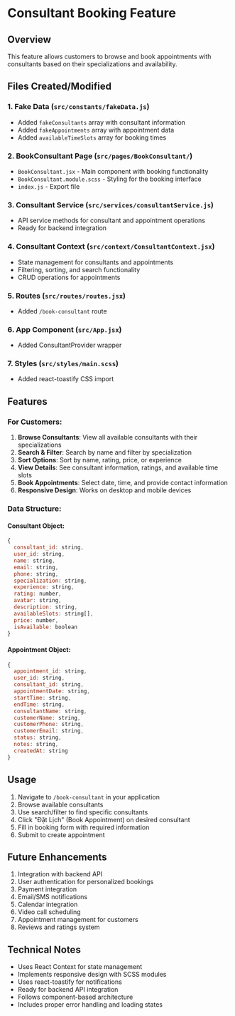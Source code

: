# Consultant Booking Feature

## Overview
This feature allows customers to browse and book appointments with consultants based on their specializations and availability.

## Files Created/Modified

### 1. Fake Data (`src/constants/fakeData.js`)
- Added `fakeConsultants` array with consultant information
- Added `fakeAppointments` array with appointment data
- Added `availableTimeSlots` array for booking times

### 2. BookConsultant Page (`src/pages/BookConsultant/`)
- `BookConsultant.jsx` - Main component with booking functionality
- `BookConsultant.module.scss` - Styling for the booking interface
- `index.js` - Export file

### 3. Consultant Service (`src/services/consultantService.js`)
- API service methods for consultant and appointment operations
- Ready for backend integration

### 4. Consultant Context (`src/context/ConsultantContext.jsx`)
- State management for consultants and appointments
- Filtering, sorting, and search functionality
- CRUD operations for appointments

### 5. Routes (`src/routes/routes.jsx`)
- Added `/book-consultant` route

### 6. App Component (`src/App.jsx`)
- Added ConsultantProvider wrapper

### 7. Styles (`src/styles/main.scss`)
- Added react-toastify CSS import

## Features

### For Customers:
1. **Browse Consultants**: View all available consultants with their specializations
2. **Search & Filter**: Search by name and filter by specialization
3. **Sort Options**: Sort by name, rating, price, or experience
4. **View Details**: See consultant information, ratings, and available time slots
5. **Book Appointments**: Select date, time, and provide contact information
6. **Responsive Design**: Works on desktop and mobile devices

### Data Structure:

#### Consultant Object:
```javascript
{
  consultant_id: string,
  user_id: string,
  name: string,
  email: string,
  phone: string,
  specialization: string,
  experience: string,
  rating: number,
  avatar: string,
  description: string,
  availableSlots: string[],
  price: number,
  isAvailable: boolean
}
```

#### Appointment Object:
```javascript
{
  appointment_id: string,
  user_id: string,
  consultant_id: string,
  appointmentDate: string,
  startTime: string,
  endTime: string,
  consultantName: string,
  customerName: string,
  customerPhone: string,
  customerEmail: string,
  status: string,
  notes: string,
  createdAt: string
}
```

## Usage

1. Navigate to `/book-consultant` in your application
2. Browse available consultants
3. Use search/filter to find specific consultants
4. Click "Đặt Lịch" (Book Appointment) on desired consultant
5. Fill in booking form with required information
6. Submit to create appointment

## Future Enhancements

1. Integration with backend API
2. User authentication for personalized bookings
3. Payment integration
4. Email/SMS notifications
5. Calendar integration
6. Video call scheduling
7. Appointment management for customers
8. Reviews and ratings system

## Technical Notes

- Uses React Context for state management
- Implements responsive design with SCSS modules
- Uses react-toastify for notifications
- Ready for backend API integration
- Follows component-based architecture
- Includes proper error handling and loading states
